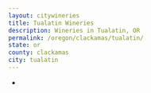 ```yaml
---
layout: citywineries
title: Tualatin Wineries
description: Wineries in Tualatin, OR
permalink: /oregon/clackamas/tualatin/
state: or
county: clackamas
city: tualatin
---
```

-
